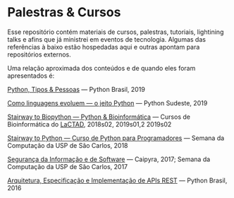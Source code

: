 # Palestras & Cursos

Esse repositório contém materiais de cursos, palestras, tutoriais, lightining talks e afins que já ministrei em eventos de tecnologia. Algumas das referências à baixo estão hospedadas aqui e outras apontam para repositórios externos.

Uma relação aproximada dos conteúdos e de quando eles foram apresentados é:

[Python, Tipos & Pessoas](https://felipevr.com/talks-and-workshops/type-hinting/) ― Python Brasil, 2019

[Como linguagens evoluem ― o jeito Python](https://felipevr.com/talks-and-workshops/assignment_expressions/#p1) ― Python Sudeste, 2019

[Stairway to Biopython ― Python & Bioinformática](https://github.com/LaCTAD/stairway-to-biopython/) ― Cursos de Bioinformática do [LaCTAD](https://www.lactad.unicamp.br/), 2018s02, 2019s01,2 2019s02

[Stairway to Python ― Curso de Python para Programadores](https://github.com/fbidu/stairway-to-python) ― Semana da Computação da USP de São Carlos, 2018

[Segurança da Informação e de Software](https://felipevr.com/talks-and-workshops/SecSw/infosec.html#p1) ― Caipyra, 2017; Semana da Computação da USP de São Carlos, 2017

[Arquitetura, Especificação e Implementação de APIs REST](http://felipevr.com/talks-and-workshops/REST%20APIs/pybr_rest_apis_vintage.html#1) ― Python Brasil, 2016
